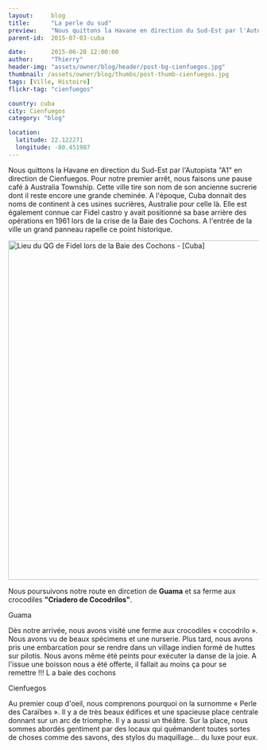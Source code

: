 ```yaml
---
layout:     blog
title:      "La perle du sud"
preview:    "Nous quittons la Havane en direction du Sud-Est par l'Autopista "A1"..."
parent-id:  2015-07-03-cuba

date:       2015-06-28 12:00:00
author:     "Thierry"
header-img: "assets/owner/blog/header/post-bg-cienfuegos.jpg"
thumbnail: /assets/owner/blog/thumbs/post-thumb-cienfuegos.jpg
tags: [Ville, Histoire]
flickr-tag: "cienfuegos"

country: cuba
city: Cienfuegos
category: "blog"

location:
  latitude: 22.122271
  longitude: -80.451987
---
```


Nous quittons la Havane en direction du Sud-Est par l'Autopista "A1" en direction de Cienfuegos. Pour notre premier arrêt, nous faisons une pause café à Australia Township. Cette ville tire son nom de son ancienne sucrerie dont il reste encore une grande cheminée. A l'époque, Cuba donnait des noms de continent à ces usines sucrières, Australie pour celle là. Elle est également connue car Fidel castro y avait positionné sa base arrière des opérations en 1961 lors de la crise de la Baie des Cochons. A l'entrée de la ville un grand panneau rapelle ce point historique.

 <a data-flickr-embed="true" data-footer="true"  href="https://www.flickr.com/photos/127048817@N07/19393948656/in/album-72157653125169544/" title="Lieu du QG de Fidel lors de la Baie des Cochons - [Cuba]"><img src="https://c1.staticflickr.com/1/478/19393948656_0b45d27d55_b.jpg" width="1024" height="683" alt="Lieu du QG de Fidel lors de la Baie des Cochons - [Cuba]"></a><script async src="//embedr.flickr.com/assets/client-code.js" charset="utf-8"></script>


Nous poursuivons notre route en dircetion de **Guama** et sa ferme aux crocodiles **"Criadero de Cocodrilos"**.








Guama


Dès notre arrivée, nous avons visité une ferme aux crocodiles « cocodrilo ». Nous avons vu de beaux spécimens et une nurserie.
Plus tard, nous avons pris une embarcation pour se rendre dans un village indien formé de huttes sur pilotis. Nous avons même été peints pour exécuter la danse de la joie. A l'issue une boisson nous a été offerte, il fallait au moins ça pour se remettre !!!
L
a baie des cochons



Cienfuegos

Au premier coup d'oeil, nous comprenons pourquoi on la surnomme « Perle des  Caraïbes ».
Il y a de très beaux édifices et une spacieuse place centrale donnant sur un arc de triomphe.
Il y a aussi un théâtre.
Sur la place, nous sommes abordés gentiment par des locaux qui quémandent toutes sortes de choses comme des savons, des stylos du maquillage... du luxe pour eux.

